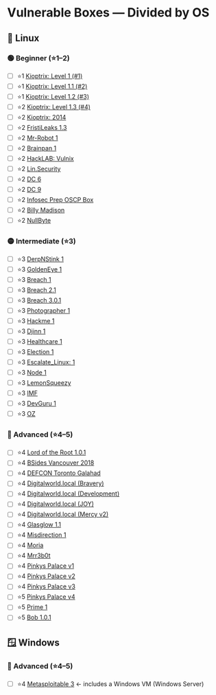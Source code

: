 # Vulnerable Boxes — Divided by OS

## 🐧 Linux
### 🟢 Beginner (⭐1–2)
- [ ] ⭐1 [Kioptrix: Level 1 (#1)](https://www.vulnhub.com/entry/kioptrix-level-1-1,22/)
- [ ] ⭐1 [Kioptrix: Level 1.1 (#2)](https://www.vulnhub.com/entry/kioptrix-level-11-2,23/)
- [ ] ⭐1 [Kioptrix: Level 1.2 (#3)](https://www.vulnhub.com/entry/kioptrix-level-12-3,24/)
- [ ] ⭐2 [Kioptrix: Level 1.3 (#4)](https://www.vulnhub.com/entry/kioptrix-level-13-4,25)
- [ ] ⭐2 [Kioptrix: 2014](https://www.vulnhub.com/entry/kioptrix-2014-5,62/)
- [ ] ⭐2 [FristiLeaks 1.3](https://www.vulnhub.com/entry/fristileaks-13,133/)
- [ ] ⭐2 [Mr-Robot 1](https://www.vulnhub.com/entry/mr-robot-1,151/)
- [ ] ⭐2 [Brainpan 1](https://www.vulnhub.com/entry/brainpan-1,51/)
- [ ] ⭐2 [HackLAB: Vulnix](https://www.vulnhub.com/entry/hacklab-vulnix,48/)
- [ ] ⭐2 [Lin.Security](https://www.vulnhub.com/entry/linsecurity-1,244/)
- [ ] ⭐2 [DC 6](https://www.vulnhub.com/entry/dc-6,315/)
- [ ] ⭐2 [DC 9](https://www.vulnhub.com/entry/dc-9,412/)
- [ ] ⭐2 [Infosec Prep OSCP Box](https://www.vulnhub.com/entry/infosec-prep-oscp,508/)
- [ ] ⭐2 [Billy Madison](https://www.vulnhub.com/entry/billy-madison-11,161/)
- [ ] ⭐2 [NullByte](https://www.vulnhub.com/entry/nullbyte-1,126/)

### 🟡 Intermediate (⭐3)
- [ ] ⭐3 [DerpNStink 1](https://www.vulnhub.com/entry/derpnstink-1,221/)
- [ ] ⭐3 [GoldenEye 1](https://www.vulnhub.com/entry/goldeneye-1,240/)
- [ ] ⭐3 [Breach 1](https://www.vulnhub.com/entry/breach-1,152/)
- [ ] ⭐3 [Breach 2.1](https://www.vulnhub.com/entry/breach-21,159/)
- [ ] ⭐3 [Breach 3.0.1](https://www.vulnhub.com/entry/breach-301,177/)
- [ ] ⭐3 [Photographer 1](https://www.vulnhub.com/entry/photographer-1,519/)
- [ ] ⭐3 [Hackme 1](https://www.vulnhub.com/entry/hackme-1,330/)
- [ ] ⭐3 [Djinn 1](https://www.vulnhub.com/entry/djinn-1,397/)
- [ ] ⭐3 [Healthcare 1](https://www.vulnhub.com/entry/healthcare-1,522/)
- [ ] ⭐3 [Election 1](https://www.vulnhub.com/entry/election-1,503/)
- [ ] ⭐3 [Escalate_Linux: 1](https://www.vulnhub.com/entry/escalate_linux-1,323/)
- [ ] ⭐3 [Node 1](https://www.vulnhub.com/entry/node-1,252/)
- [ ] ⭐3 [LemonSqueezy](https://www.vulnhub.com/entry/lemonsqueezy-1,473/)
- [ ] ⭐3 [IMF](https://www.vulnhub.com/entry/imf-1,162/)
- [ ] ⭐3 [DevGuru 1](https://www.vulnhub.com/entry/devguru-1,620/)
- [ ] ⭐3 [OZ](https://www.vulnhub.com/entry/oz-1,317/)

### 🔴 Advanced (⭐4–5)
- [ ] ⭐4 [Lord of the Root 1.0.1](https://www.vulnhub.com/entry/lord-of-the-root-101,129/)
- [ ] ⭐4 [BSides Vancouver 2018](https://www.vulnhub.com/entry/bsides-vancouver-2018-workshop,231/)
- [ ] ⭐4 [DEFCON Toronto Galahad](https://www.vulnhub.com/entry/defcon-toronto-galahad,194/)
- [ ] ⭐4 [Digitalworld.local (Bravery)](https://www.vulnhub.com/entry/digitalworldlocal-bravery,281/)
- [ ] ⭐4 [Digitalworld.local (Development)](https://www.vulnhub.com/entry/digitalworldlocal-development,280/)
- [ ] ⭐4 [Digitalworld.local (JOY)](https://www.vulnhub.com/entry/digitalworldlocal-joy,298/)
- [ ] ⭐4 [Digitalworld.local (Mercy v2)](https://www.vulnhub.com/entry/digitalworldlocal-mercy-v2,263/)
- [ ] ⭐4 [Glasglow 1.1](https://www.vulnhub.com/entry/glasgow-smile-11,491/)
- [ ] ⭐4 [Misdirection 1](https://www.vulnhub.com/entry/misdirection-1,371/)
- [ ] ⭐4 [Moria](https://www.vulnhub.com/entry/moria-1,187/)
- [ ] ⭐4 [Mrr3b0t](https://www.vulnhub.com/entry/bizarre-adventure-mrr3b0t,561/)
- [ ] ⭐4 [Pinkys Palace v1](https://www.vulnhub.com/entry/pinkys-palace-v1,225/)
- [ ] ⭐4 [Pinkys Palace v2](https://www.vulnhub.com/entry/pinkys-palace-v2,229/)
- [ ] ⭐4 [Pinkys Palace v3](https://www.vulnhub.com/entry/pinkys-palace-v3,237/)
- [ ] ⭐5 [Pinkys Palace v4](https://www.vulnhub.com/entry/pinkys-palace-v4,265/)
- [ ] ⭐5 [Prime 1](https://www.vulnhub.com/entry/prime-1,358/)
- [ ] ⭐5 [Bob 1.0.1](https://www.vulnhub.com/entry/bob-101,226/)

## 🪟 Windows
### 🔴 Advanced (⭐4–5)
- [ ] ⭐4 [Metasploitable 3](https://github.com/rapid7/metasploitable3)  ← includes a Windows VM (Windows Server)
